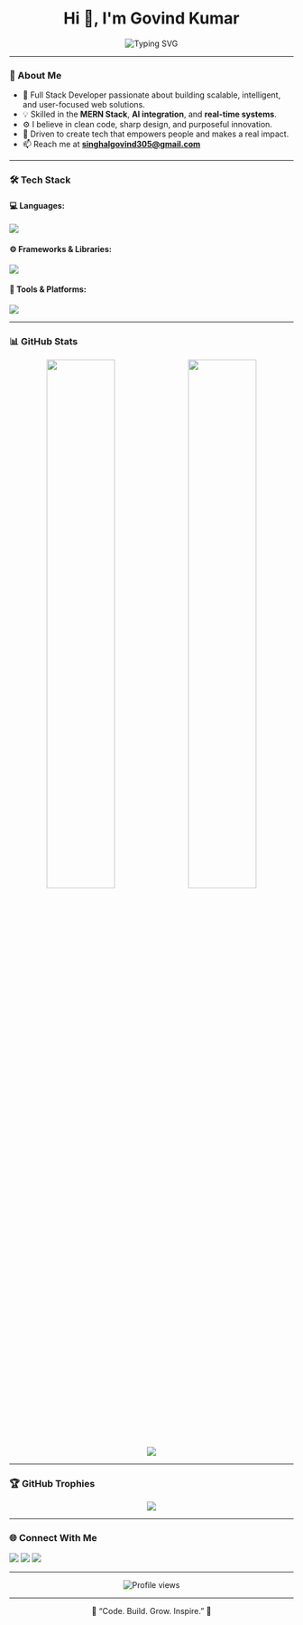 <h1 align="center">Hi 👋, I'm Govind Kumar</h1>

<p align="center">
  <img src="https://readme-typing-svg.herokuapp.com?font=Fira+Code&pause=1000&color=00C2FF&center=true&vCenter=true&width=600&lines=Full+Stack+Developer+💻;MERN+Stack+Specialist+⚛️;AI+Integration+🤖;" alt="Typing SVG" />
</p>

---

### 🌟 About Me

- 🚀 Full Stack Developer passionate about building scalable, intelligent, and user-focused web solutions.  
- 💡 Skilled in the **MERN Stack**, **AI integration**, and **real-time systems**.  
- ⚙️ I believe in clean code, sharp design, and purposeful innovation.  
- 🎯 Driven to create tech that empowers people and makes a real impact.  
- 📫 Reach me at **singhalgovind305@gmail.com**   

---

### 🛠️ Tech Stack

#### 💻 Languages:
<p align="left">
  <img src="https://skillicons.dev/icons?i=cpp,js,php,html,css,mysql,java" />
</p>

#### ⚙️ Frameworks & Libraries:
<p align="left">
  <img src="https://skillicons.dev/icons?i=react,nodejs,express,bootstrap,tailwind,redux" />
</p>

#### 🧰 Tools & Platforms:
<p align="left">
  <img src="https://skillicons.dev/icons?i=vscode,git,github,postman,mongodb,vercel,netlify,figma" />
</p>

---

### 📊 GitHub Stats

<p align="center">
  <img width="49%" src="https://github-readme-stats.vercel.app/api?username=GovindKumar04&show_icons=true&theme=tokyonight" />
  <img width="49%" src="https://github-readme-streak-stats.herokuapp.com/?user=GovindKumar04&theme=tokyonight" />
</p>

<p align="center">
  <img src="https://github-readme-activity-graph.vercel.app/graph?username=GovindKumar04&theme=react-dark&hide_border=true&area=true" />
</p>

---

### 🏆 GitHub Trophies

<p align="center">
  <img src="https://github-profile-trophy.vercel.app/?username=GovindKumar04&theme=darkhub&no-frame=true&row=1&column=6" />
</p>

---

### 🌐 Connect With Me

<p align="center">
  
  <a href="https://linkedin.com/in/govind-ku-mar/" target="_blank"><img src="https://skillicons.dev/icons?i=linkedin" /></a>
  <a href="https://github.com/GovindKumar04" target="_blank"><img src="https://skillicons.dev/icons?i=github" /></a>
  <a href="mailto:singhalgovind305@gmail.com" target="_blank"><img src="https://skillicons.dev/icons?i=gmail" /></a>
</p>

---

<p align="center">
  <img src="https://komarev.com/ghpvc/?username=GovindKumar04&label=Profile%20Views&color=0e75b6&style=flat" alt="Profile views" />
</p>

---

<p align="center">💬 “Code. Build. Grow. Inspire.” 🚀</p>
